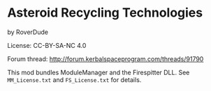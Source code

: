 # Asteroid Recycling Technologies

by RoverDude

License: CC-BY-SA-NC 4.0

Forum thread: http://forum.kerbalspaceprogram.com/threads/91790

This mod bundles ModuleManager and the Firespitter DLL. See
`MM_License.txt` and `FS_License.txt` for details.
